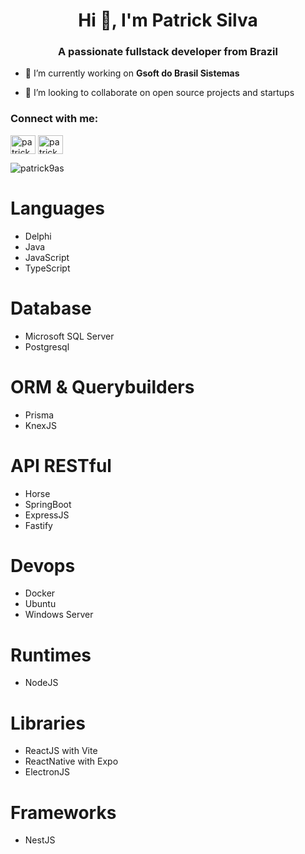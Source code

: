 <h1 align="center">Hi 👋, I'm Patrick Silva</h1>
<h3 align="center">A passionate fullstack developer from Brazil</h3>

- 🔭 I’m currently working on **Gsoft do Brasil Sistemas**

- 👯 I’m looking to collaborate on open source projects and startups

<h3 align="left">Connect with me:</h3>
<p align="left">
<a href="https://linkedin.com/in/patrick9as" target="blank"><img align="center" src="https://raw.githubusercontent.com/rahuldkjain/github-profile-readme-generator/master/src/images/icons/Social/linked-in-alt.svg" alt="patrick9as" height="30" width="40" /></a>
<a href="https://instagram.com/patrick7as" target="blank"><img align="center" src="https://raw.githubusercontent.com/rahuldkjain/github-profile-readme-generator/master/src/images/icons/Social/instagram.svg" alt="patrick7as" height="30" width="40" /></a>
</p>

<p><img align="center" src="https://github-readme-stats.vercel.app/api/top-langs?username=patrick9as&show_icons=true&locale=en&layout=compact" alt="patrick9as" /></p>


# Languages
- Delphi
- Java
- JavaScript
- TypeScript

# Database
- Microsoft SQL Server
- Postgresql

# ORM & Querybuilders
- Prisma
- KnexJS

# API RESTful
- Horse
- SpringBoot
- ExpressJS
- Fastify

# Devops
- Docker
- Ubuntu
- Windows Server

# Runtimes
- NodeJS

# Libraries
- ReactJS with Vite
- ReactNative with Expo
- ElectronJS

# Frameworks
- NestJS
